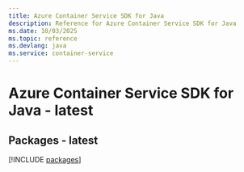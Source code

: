 ```yaml
---
title: Azure Container Service SDK for Java
description: Reference for Azure Container Service SDK for Java
ms.date: 10/03/2025
ms.topic: reference
ms.devlang: java
ms.service: container-service
---
```

# Azure Container Service SDK for Java - latest
## Packages - latest
[!INCLUDE [packages](container-service-index.md)]